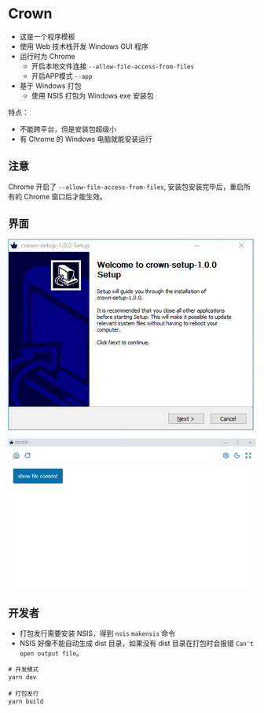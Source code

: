 # Crown

- 这是一个程序模板
- 使用 Web 技术栈开发 Windows GUI 程序
- 运行时为 Chrome
  - 开启本地文件连接 `--allow-file-access-from-files`
  - 开启APP模式 `--app`
- 基于 Windows 打包
  - 使用 NSIS 打包为 Windows exe 安装包

特点：

- 不能跨平台，但是安装包超级小
- 有 Chrome 的 Windows 电脑就能安装运行

## 注意

Chrome 开启了 `--allow-file-access-from-files`, 安装包安装完毕后，重启所有的 Chrome 窗口后才能生效。

## 界面

![安装界面](doc/assets/installer.png)

![主界面](doc/assets/main-page.png)

## 开发者

- 打包发行需要安装 NSIS，得到 `nsis` `makensis` 命令
- NSIS 好像不能自动生成 dist 目录，如果没有 dist 目录在打包时会报错 `Can't open output file`。

```shell
# 开发模式
yarn dev

# 打包发行
yarn build
```
